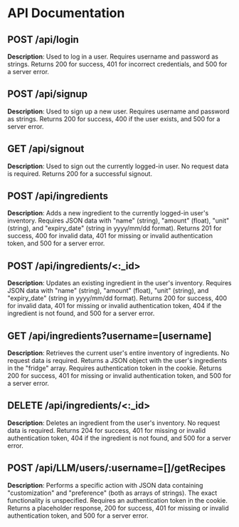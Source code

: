 # API Documentation

## POST /api/login

**Description**: Used to log in a user. Requires username and password as strings. Returns 200 for success, 401 for incorrect credentials, and 500 for a server error.

## POST /api/signup

**Description**: Used to sign up a new user. Requires username and password as strings. Returns 200 for success, 400 if the user exists, and 500 for a server error.

## GET /api/signout

**Description**: Used to sign out the currently logged-in user. No request data is required. Returns 200 for a successful signout.

## POST /api/ingredients

**Description**: Adds a new ingredient to the currently logged-in user's inventory. Requires JSON data with "name" (string), "amount" (float), "unit" (string), and "expiry_date" (string in yyyy/mm/dd format). Returns 201 for success, 400 for invalid data, 401 for missing or invalid authentication token, and 500 for a server error.

## POST /api/ingredients/<:_id>

**Description**: Updates an existing ingredient in the user's inventory. Requires JSON data with "name" (string), "amount" (float), "unit" (string), and "expiry_date" (string in yyyy/mm/dd format). Returns 200 for success, 400 for invalid data, 401 for missing or invalid authentication token, 404 if the ingredient is not found, and 500 for a server error.

## GET /api/ingredients?username=[username]

**Description**: Retrieves the current user's entire inventory of ingredients. No request data is required. Returns a JSON object with the user's ingredients in the "fridge" array. Requires authentication token in the cookie. Returns 200 for success, 401 for missing or invalid authentication token, and 500 for a server error.

## DELETE /api/ingredients/<:_id>

**Description**: Deletes an ingredient from the user's inventory. No request data is required. Returns 204 for success, 401 for missing or invalid authentication token, 404 if the ingredient is not found, and 500 for a server error.

## POST /api/LLM/users/:username=[]/getRecipes

**Description**: Performs a specific action with JSON data containing "customization" and "preference" (both as arrays of strings). The exact functionality is unspecified. Requires an authentication token in the cookie. Returns a placeholder response, 200 for success, 401 for missing or invalid authentication token, and 500 for a server error.


